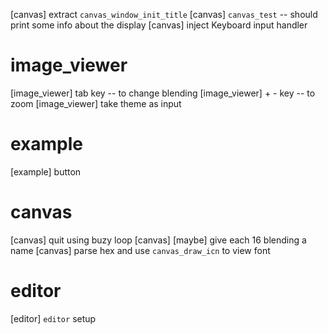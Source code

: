 [canvas] extract `canvas_window_init_title`
[canvas] `canvas_test` -- should print some info about the display
[canvas] inject Keyboard input handler

# image_viewer

[image_viewer] tab key -- to change blending
[image_viewer] + - key -- to zoom
[image_viewer] take theme as input

# example

[example] button

# canvas

[canvas] quit using buzy loop
[canvas] [maybe] give each 16 blending a name
[canvas] parse hex and use `canvas_draw_icn` to view font

# editor

[editor] `editor` setup
